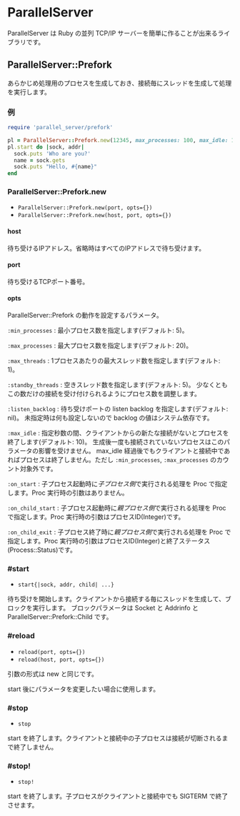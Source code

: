 ParallelServer
==============

ParallelServer は Ruby の並列 TCP/IP サーバーを簡単に作ることが出来るライブラリです。

ParallelServer::Prefork
-----------------------

あらかじめ処理用のプロセスを生成しておき、接続毎にスレッドを生成して処理を実行します。

### 例

```ruby
require 'parallel_server/prefork'

pl = ParallelServer::Prefork.new(12345, max_processes: 100, max_idle: 100)
pl.start do |sock, addr|
  sock.puts 'Who are you?'
  name = sock.gets
  sock.puts "Hello, #{name}"
end
```

### ParallelServer::Prefork.new

* `ParallelServer::Prefork.new(port, opts={})`
* `ParallelServer::Prefork.new(host, port, opts={})`

#### host

待ち受けるIPアドレス。省略時はすべてのIPアドレスで待ち受けます。

#### port
待ち受けるTCPポート番号。

#### opts

ParallelServer::Prefork の動作を設定するパラメータ。

`:min_processes` :
最小プロセス数を指定します(デフォルト: 5)。

`:max_processes` :
最大プロセス数を指定します(デフォルト: 20)。

`:max_threads` :
1プロセスあたりの最大スレッド数を指定します(デフォルト: 1)。

`:standby_threads` :
空きスレッド数を指定します(デフォルト: 5)。
少なくともこの数だけの接続を受け付けられるようにプロセス数を調整します。

`:listen_backlog` :
待ち受けポートの listen backlog を指定します(デフォルト: nil)。
未指定時は何も設定しないので backlog の値はシステム依存です。

`:max_idle` :
指定秒数の間、クライアントからの新たな接続がないとプロセスを終了します(デフォルト: 10)。
生成後一度も接続されていないプロセスはこのパラメータの影響を受けません。
max_idle 経過後でもクライアントと接続中であればプロセスは終了しません。ただし `:min_processes`, `:max_processes` のカウント対象外です。

`:on_start` :
子プロセス起動時に*子プロセス側*で実行される処理を Proc で指定します。Proc 実行時の引数はありません。

`:on_child_start` :
子プロセス起動時に*親プロセス側*で実行される処理を Proc で指定します。Proc 実行時の引数はプロセスID(Integer)です。

`:on_child_exit` :
子プロセス終了時に*親プロセス側*で実行される処理を Proc で指定します。Proc 実行時の引数はプロセスID(Integer)と終了ステータス(Process::Status)です。

### #start

* `start{|sock, addr, child| ...}`

待ち受けを開始します。クライアントから接続する毎にスレッドを生成して、ブロックを実行します。
ブロックパラメータは Socket と Addrinfo と ParallelServer::Prefork::Child です。

### #reload

* `reload(port, opts={})`
* `reload(host, port, opts={})`

引数の形式は new と同じです。

start 後にパラメータを変更したい場合に使用します。

### #stop

* `stop`

start を終了します。クライアントと接続中の子プロセスは接続が切断されるまで終了しません。

### #stop!

* `stop!`

start を終了します。子プロセスがクライアントと接続中でも SIGTERM で終了させます。
